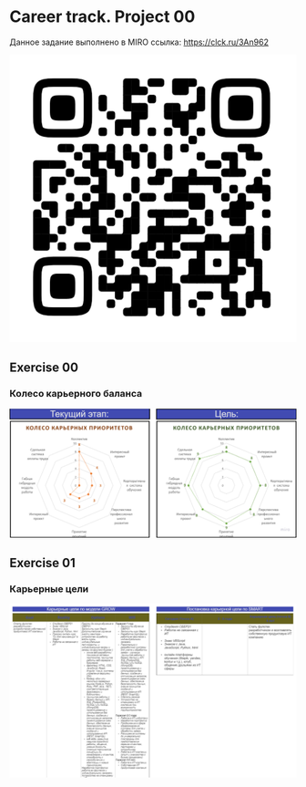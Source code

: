 # Career track. Project 00

Данное задание выполнено в MIRO ссылка: https://clck.ru/3An962

<p align ="right"><img src="./images/clck.png" style="width:10% height:auto"></p>
  
## Exercise 00 
### Колесо карьерного баланса

<p align ="center"><img src="./images/1.png" style="width:100% height:auto"></p>

## Exercise 01
### Карьерные цели

<p align ="center"><img src="./images/2.png" style="width:100% height:auto"></p>
